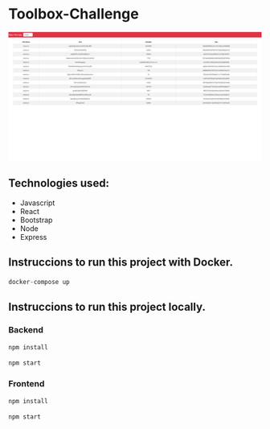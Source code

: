 # Toolbox-Challenge

<p>
  <img src="./frontend/public/Toolbox-Screenshot.png" />
</p>

## Technologies used:

- Javascript
- React
- Bootstrap
- Node
- Express

## Instruccions to run this project with Docker.

```javascript
docker-compose up
```

## Instruccions to run this project locally.

### Backend

```javascript
npm install
```

```javascript
npm start
```

### Frontend

```javascript
npm install
```

```javascript
npm start
```